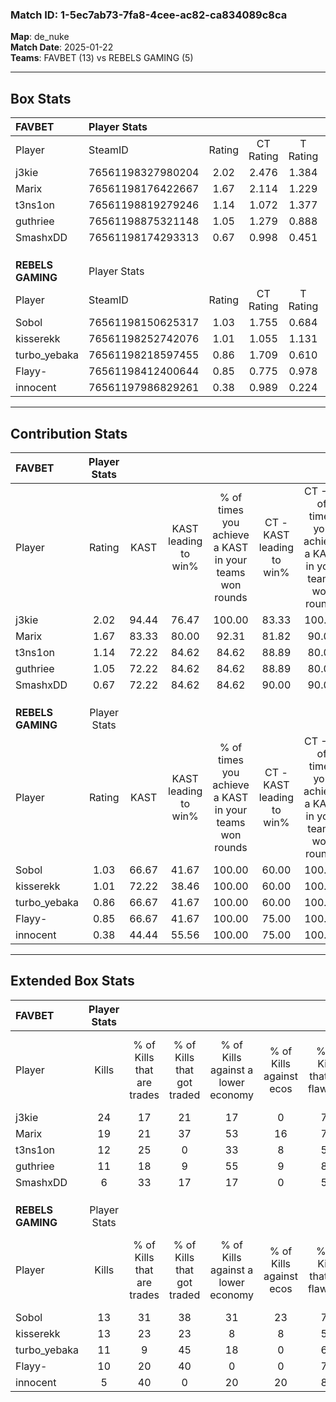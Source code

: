 ### Match ID: 1-5ec7ab73-7fa8-4cee-ac82-ca834089c8ca  
**Map**: de_nuke  
**Match Date**: 2025-01-22  
**Teams**: FAVBET (13) vs REBELS GAMING (5)  

---  

## Box Stats  

| **FAVBET**        | Player Stats      |        |           |          |       |       |       |         |        |      |     |
| :- | :- | :-: | :-: | :-: | :-: | :-: | :-: | :-: | :-: | :-: | :-: |
| Player            | SteamID           | Rating | CT Rating | T Rating | KAST  |  ADR  | Kills | Assists | Deaths | K/D  | HS% |
| j3kie             | 76561198327980204 |  2.02  |   2.476   |  1.384   | 94.44 | 121.4 |  24   |    5    |   10   | 2.40 | 58  |
| Marix             | 76561198176422667 |  1.67  |   2.114   |  1.229   | 83.33 | 123.2 |  19   |    9    |   12   | 1.58 | 57  |
| t3ns1on           | 76561198819279246 |  1.14  |   1.072   |  1.377   | 72.22 | 54.8  |  12   |    2    |   7    | 1.71 | 41  |
| guthriee          | 76561198875321148 |  1.05  |   1.279   |  0.888   | 72.22 | 71.2  |  11   |    1    |   10   | 1.10 | 63  |
| SmashxDD          | 76561198174293313 |  0.67  |   0.998   |  0.451   | 72.22 | 48.1  |   6   |    4    |   13   | 0.46 | 33  |
|                   |                   |        |           |          |       |       |       |         |        |      |     |
|                   |                   |        |           |          |       |       |       |         |        |      |     |
|                   |                   |        |           |          |       |       |       |         |        |      |     |
| **REBELS GAMING** | Player Stats      |        |           |          |       |       |       |         |        |      |     |
| Player            | SteamID           | Rating | CT Rating | T Rating | KAST  |  ADR  | Kills | Assists | Deaths | K/D  | HS% |
| Sobol             | 76561198150625317 |  1.03  |   1.755   |  0.684   | 66.67 | 87.9  |  13   |    4    |   15   | 0.87 | 53  |
| kisserekk         | 76561198252742076 |  1.01  |   1.055   |  1.131   | 72.22 | 70.1  |  13   |    3    |   15   | 0.87 | 69  |
| turbo_yebaka      | 76561198218597455 |  0.86  |   1.709   |  0.610   | 66.67 | 56.0  |  11   |    3    |   14   | 0.79 | 54  |
| Flayy-            | 76561198412400644 |  0.85  |   0.775   |  0.978   | 66.67 | 67.2  |  10   |    4    |   14   | 0.71 | 60  |
| innocent          | 76561197986829261 |  0.38  |   0.989   |  0.224   | 44.44 | 43.7  |   5   |    5    |   14   | 0.36 | 80  |
---  

## Contribution Stats  

| **FAVBET**        | Player Stats |       |                      |                                                        |                           |                                                             |                          |                                                            |
| :- | :-: | :-: | :-: | :-: | :-: | :-: | :-: | :-: |
| Player            |    Rating    | KAST  | KAST leading to win% | % of times you achieve a KAST in your teams won rounds | CT - KAST leading to win% | CT - % of times you achieve a KAST in your teams won rounds | T - KAST leading to win% | T - % of times you achieve a KAST in your teams won rounds |
| j3kie             |     2.02     | 94.44 |        76.47         |                         100.00                         |           83.33           |                           100.00                            |          60.00           |                           100.00                           |
| Marix             |     1.67     | 83.33 |        80.00         |                         92.31                          |           81.82           |                            90.00                            |          75.00           |                           100.00                           |
| t3ns1on           |     1.14     | 72.22 |        84.62         |                         84.62                          |           88.89           |                            80.00                            |          75.00           |                           100.00                           |
| guthriee          |     1.05     | 72.22 |        84.62         |                         84.62                          |           88.89           |                            80.00                            |          75.00           |                           100.00                           |
| SmashxDD          |     0.67     | 72.22 |        84.62         |                         84.62                          |           90.00           |                            90.00                            |          66.67           |                           66.67                            |
|                   |              |       |                      |                                                        |                           |                                                             |                          |                                                            |
|                   |              |       |                      |                                                        |                           |                                                             |                          |                                                            |
|                   |              |       |                      |                                                        |                           |                                                             |                          |                                                            |
| **REBELS GAMING** | Player Stats |       |                      |                                                        |                           |                                                             |                          |                                                            |
| Player            |    Rating    | KAST  | KAST leading to win% | % of times you achieve a KAST in your teams won rounds | CT - KAST leading to win% | CT - % of times you achieve a KAST in your teams won rounds | T - KAST leading to win% | T - % of times you achieve a KAST in your teams won rounds |
| Sobol             |     1.03     | 66.67 |        41.67         |                         100.00                         |           60.00           |                           100.00                            |          28.57           |                           100.00                           |
| kisserekk         |     1.01     | 72.22 |        38.46         |                         100.00                         |           60.00           |                           100.00                            |          25.00           |                           100.00                           |
| turbo_yebaka      |     0.86     | 66.67 |        41.67         |                         100.00                         |           60.00           |                           100.00                            |          28.57           |                           100.00                           |
| Flayy-            |     0.85     | 66.67 |        41.67         |                         100.00                         |           75.00           |                           100.00                            |          25.00           |                           100.00                           |
| innocent          |     0.38     | 44.44 |        55.56         |                         100.00                         |           75.00           |                           100.00                            |          40.00           |                           100.00                           |
---  

## Extended Box Stats  

| **FAVBET**        | Player Stats |                            |                            |                                    |                         |                              |                                 |        |                             |                                     |                          |                               |                            |
| :- | :-: | :-: | :-: | :-: | :-: | :-: | :-: | :-: | :-: | :-: | :-: | :-: | :-: |
| Player            |    Kills     | % of Kills that are trades | % of Kills that got traded | % of Kills against a lower economy | % of Kills against ecos | % of Kills that are flawless | % of Kills that are close duels | Deaths | % of Deaths that get traded | % of Deaths against a lower economy | % of Deaths against ecos | % of Deaths that are flawless | % of Deaths that are close |
| j3kie             |      24      |             17             |             21             |                 17                 |            0            |              75              |                0                |   10   |             30              |                 10                  |            0             |              80               |             0              |
| Marix             |      19      |             21             |             37             |                 53                 |           16            |              74              |                5                |   12   |             42              |                 17                  |            0             |              58               |             25             |
| t3ns1on           |      12      |             25             |             0              |                 33                 |            8            |              58              |                8                |   7    |             14              |                  0                  |            0             |              86               |             0              |
| guthriee          |      11      |             18             |             9              |                 55                 |            9            |              82              |               18                |   10   |             30              |                 10                  |            0             |              60               |             30             |
| SmashxDD          |      6       |             33             |             17             |                 17                 |            0            |              50              |                0                |   13   |             38              |                 23                  |            8             |              62               |             15             |
|                   |              |                            |                            |                                    |                         |                              |                                 |        |                             |                                     |                          |                               |                            |
|                   |              |                            |                            |                                    |                         |                              |                                 |        |                             |                                     |                          |                               |                            |
|                   |              |                            |                            |                                    |                         |                              |                                 |        |                             |                                     |                          |                               |                            |
| **REBELS GAMING** | Player Stats |                            |                            |                                    |                         |                              |                                 |        |                             |                                     |                          |                               |                            |
| Player            |    Kills     | % of Kills that are trades | % of Kills that got traded | % of Kills against a lower economy | % of Kills against ecos | % of Kills that are flawless | % of Kills that are close duels | Deaths | % of Deaths that get traded | % of Deaths against a lower economy | % of Deaths against ecos | % of Deaths that are flawless | % of Deaths that are close |
| Sobol             |      13      |             31             |             38             |                 31                 |           23            |              77              |               15                |   15   |              0              |                  7                  |            0             |              80               |             13             |
| kisserekk         |      13      |             23             |             23             |                 8                  |            8            |              54              |               15                |   15   |             27              |                  7                  |            0             |              73               |             0              |
| turbo_yebaka      |      11      |             9              |             45             |                 18                 |            0            |              64              |               18                |   14   |             36              |                  7                  |            0             |              71               |             7              |
| Flayy-            |      10      |             20             |             40             |                 0                  |            0            |              70              |               10                |   14   |             14              |                  7                  |            0             |              86               |             0              |
| innocent          |      5       |             40             |             0              |                 20                 |           20            |              80              |               20                |   14   |             21              |                  7                  |            0             |              64               |             7              |
